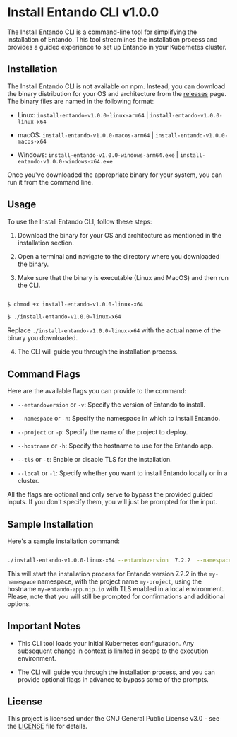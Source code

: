 
# Install Entando CLI v1.0.0

The Install Entando CLI is a command-line tool for simplifying the installation of Entando. This tool streamlines the installation process and provides a guided experience to set up Entando in your Kubernetes cluster.

## Installation

The Install Entando CLI is not available on npm. Instead, you can download the binary distribution for your OS and architecture from the [releases](https://github.com/entando/catalyst-infra-tools/releases?q=install-entando&expanded=true) page. The binary files are named in the following format:

- Linux: `install-entando-v1.0.0-linux-arm64` | `install-entando-v1.0.0-linux-x64`

- macOS: `install-entando-v1.0.0-macos-arm64` | `install-entando-v1.0.0-macos-x64`

- Windows: `install-entando-v1.0.0-windows-arm64.exe` | `install-entando-v1.0.0-windows-x64.exe`

Once you've downloaded the appropriate binary for your system, you can run it from the command line.

## Usage

To use the Install Entando CLI, follow these steps:

1. Download the binary for your OS and architecture as mentioned in the installation section.

2. Open a terminal and navigate to the directory where you downloaded the binary.

3. Make sure that the binary is executable (Linux and MacOS) and then run the CLI.

```bash

$ chmod +x install-entando-v1.0.0-linux-x64

$ ./install-entando-v1.0.0-linux-x64

```

Replace `./install-entando-v1.0.0-linux-x64` with the actual name of the binary you downloaded.

4. The CLI will guide you through the installation process.

## Command Flags

Here are the available flags you can provide to the command:

-  `--entandoversion` or `-v`: Specify the version of Entando to install.

-  `--namespace` or `-n`: Specify the namespace in which to install Entando.

-  `--project` or `-p`: Specify the name of the project to deploy.

-  `--hostname` or `-h`: Specify the hostname to use for the Entando app.

-  `--tls` or `-t`: Enable or disable TLS for the installation.

-  `--local` or `-l`: Specify whether you want to install Entando locally or in a cluster.

All the flags are optional and only serve to bypass the provided guided inputs. If you don't specify them, you will just be prompted for the input.

## Sample Installation

Here's a sample installation command:

```bash

./install-entando-v1.0.0-linux-x64 --entandoversion  7.2.2  --namespace  my-namespace  --project  my-project  --hostname  my-entando-app.nip.io  --tls --local

```

This will start the installation process for Entando version 7.2.2 in the `my-namespace` namespace, with the project name `my-project`, using the hostname `my-entando-app.nip.io` with TLS enabled in a local environment.
Please, note that you will still be prompted for confirmations and additional options.

## Important Notes

- This CLI tool loads your initial Kubernetes configuration. Any subsequent change in context is limited in scope to the execution environment.

- The CLI will guide you through the installation process, and you can provide optional flags in advance to bypass some of the prompts.

## License

This project is licensed under the GNU General Public License v3.0 - see the [LICENSE](/LICENSE) file for details.